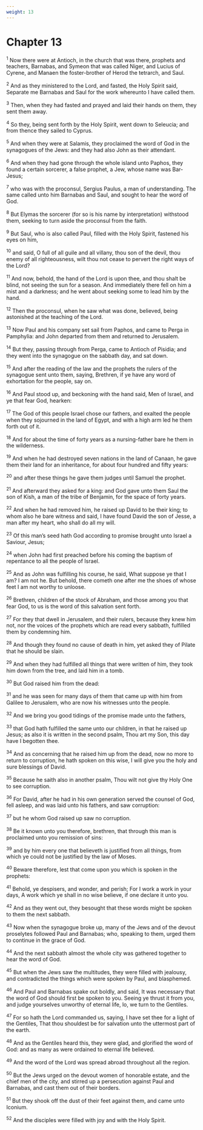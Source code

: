 ```yaml
---
weight: 13
---
```


# Chapter 13

<sup>1</sup> Now there were at Antioch, in the church that was there, prophets and teachers, Barnabas, and Symeon that was called Niger, and Lucius of Cyrene, and Manaen the foster-brother of Herod the tetrarch, and Saul. 

<sup>2</sup> And as they ministered to the Lord, and fasted, the Holy Spirit said, Separate me Barnabas and Saul for the work whereunto I have called them. 

<sup>3</sup> Then, when they had fasted and prayed and laid their hands on them, they sent them away. 

<sup>4</sup> So they, being sent forth by the Holy Spirit, went down to Seleucia; and from thence they sailed to Cyprus. 

<sup>5</sup> And when they were at Salamis, they proclaimed the word of God in the synagogues of the Jews: and they had also John as their attendant. 

<sup>6</sup> And when they had gone through the whole island unto Paphos, they found a certain sorcerer, a false prophet, a Jew, whose name was Bar-Jesus; 

<sup>7</sup> who was with the proconsul, Sergius Paulus, a man of understanding. The same called unto him Barnabas and Saul, and sought to hear the word of God. 

<sup>8</sup> But Elymas the sorcerer (for so is his name by interpretation) withstood them, seeking to turn aside the proconsul from the faith. 

<sup>9</sup> But Saul, who is also called Paul, filled with the Holy Spirit, fastened his eyes on him, 

<sup>10</sup> and said, O full of all guile and all villany, thou son of the devil, thou enemy of all righteousness, wilt thou not cease to pervert the right ways of the Lord? 

<sup>11</sup> And now, behold, the hand of the Lord is upon thee, and thou shalt be blind, not seeing the sun for a season. And immediately there fell on him a mist and a darkness; and he went about seeking some to lead him by the hand. 

<sup>12</sup> Then the proconsul, when he saw what was done, believed, being astonished at the teaching of the Lord. 

<sup>13</sup> Now Paul and his company set sail from Paphos, and came to Perga in Pamphylia: and John departed from them and returned to Jerusalem. 

<sup>14</sup> But they, passing through from Perga, came to Antioch of Pisidia; and they went into the synagogue on the sabbath day, and sat down. 

<sup>15</sup> And after the reading of the law and the prophets the rulers of the synagogue sent unto them, saying, Brethren, if ye have any word of exhortation for the people, say on. 

<sup>16</sup> And Paul stood up, and beckoning with the hand said, Men of Israel, and ye that fear God, hearken: 

<sup>17</sup> The God of this people Israel chose our fathers, and exalted the people when they sojourned in the land of Egypt, and with a high arm led he them forth out of it. 

<sup>18</sup> And for about the time of forty years as a nursing-father bare he them in the wilderness. 

<sup>19</sup> And when he had destroyed seven nations in the land of Canaan, he gave them their land for an inheritance, for about four hundred and fifty years: 

<sup>20</sup> and after these things he gave them judges until Samuel the prophet. 

<sup>21</sup> And afterward they asked for a king: and God gave unto them Saul the son of Kish, a man of the tribe of Benjamin, for the space of forty years. 

<sup>22</sup> And when he had removed him, he raised up David to be their king; to whom also he bare witness and said, I have found David the son of Jesse, a man after my heart, who shall do all my will. 

<sup>23</sup> Of this man’s seed hath God according to promise brought unto Israel a Saviour, Jesus; 

<sup>24</sup> when John had first preached before his coming the baptism of repentance to all the people of Israel. 

<sup>25</sup> And as John was fulfilling his course, he said, What suppose ye that I am? I am not he. But behold, there cometh one after me the shoes of whose feet I am not worthy to unloose. 

<sup>26</sup> Brethren, children of the stock of Abraham, and those among you that fear God, to us is the word of this salvation sent forth. 

<sup>27</sup> For they that dwell in Jerusalem, and their rulers, because they knew him not, nor the voices of the prophets which are read every sabbath, fulfilled them by condemning him. 

<sup>28</sup> And though they found no cause of death in him, yet asked they of Pilate that he should be slain. 

<sup>29</sup> And when they had fulfilled all things that were written of him, they took him down from the tree, and laid him in a tomb. 

<sup>30</sup> But God raised him from the dead: 

<sup>31</sup> and he was seen for many days of them that came up with him from Galilee to Jerusalem, who are now his witnesses unto the people. 

<sup>32</sup> And we bring you good tidings of the promise made unto the fathers, 

<sup>33</sup> that God hath fulfilled the same unto our children, in that he raised up Jesus; as also it is written in the second psalm, Thou art my Son, this day have I begotten thee. 

<sup>34</sup> And as concerning that he raised him up from the dead, now no more to return to corruption, he hath spoken on this wise, I will give you the holy and sure blessings of David. 

<sup>35</sup> Because he saith also in another psalm, Thou wilt not give thy Holy One to see corruption. 

<sup>36</sup> For David, after he had in his own generation served the counsel of God, fell asleep, and was laid unto his fathers, and saw corruption: 

<sup>37</sup> but he whom God raised up saw no corruption. 

<sup>38</sup> Be it known unto you therefore, brethren, that through this man is proclaimed unto you remission of sins: 

<sup>39</sup> and by him every one that believeth is justified from all things, from which ye could not be justified by the law of Moses. 

<sup>40</sup> Beware therefore, lest that come upon you which is spoken in the prophets: 

<sup>41</sup> Behold, ye despisers, and wonder, and perish; For I work a work in your days, A work which ye shall in no wise believe, if one declare it unto you. 

<sup>42</sup> And as they went out, they besought that these words might be spoken to them the next sabbath. 

<sup>43</sup> Now when the synagogue broke up, many of the Jews and of the devout proselytes followed Paul and Barnabas; who, speaking to them, urged them to continue in the grace of God. 

<sup>44</sup> And the next sabbath almost the whole city was gathered together to hear the word of God. 

<sup>45</sup> But when the Jews saw the multitudes, they were filled with jealousy, and contradicted the things which were spoken by Paul, and blasphemed. 

<sup>46</sup> And Paul and Barnabas spake out boldly, and said, It was necessary that the word of God should first be spoken to you. Seeing ye thrust it from you, and judge yourselves unworthy of eternal life, lo, we turn to the Gentiles. 

<sup>47</sup> For so hath the Lord commanded us, saying, I have set thee for a light of the Gentiles, That thou shouldest be for salvation unto the uttermost part of the earth. 

<sup>48</sup> And as the Gentiles heard this, they were glad, and glorified the word of God: and as many as were ordained to eternal life believed. 

<sup>49</sup> And the word of the Lord was spread abroad throughout all the region. 

<sup>50</sup> But the Jews urged on the devout women of honorable estate, and the chief men of the city, and stirred up a persecution against Paul and Barnabas, and cast them out of their borders. 

<sup>51</sup> But they shook off the dust of their feet against them, and came unto Iconium. 

<sup>52</sup> And the disciples were filled with joy and with the Holy Spirit. 



